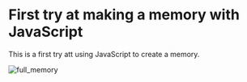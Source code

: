 # First try at making a memory with JavaScript

This is a first try att using JavaScript to create a memory.

![full_memory](https://user-images.githubusercontent.com/47747443/107224444-b9448680-6a17-11eb-87b0-2294e91e6e3f.png)
